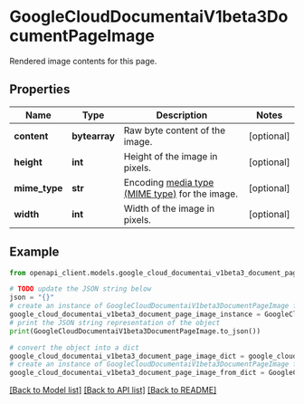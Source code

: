 # GoogleCloudDocumentaiV1beta3DocumentPageImage

Rendered image contents for this page.

## Properties

Name | Type | Description | Notes
------------ | ------------- | ------------- | -------------
**content** | **bytearray** | Raw byte content of the image. | [optional] 
**height** | **int** | Height of the image in pixels. | [optional] 
**mime_type** | **str** | Encoding [media type (MIME type)](https://www.iana.org/assignments/media-types/media-types.xhtml) for the image. | [optional] 
**width** | **int** | Width of the image in pixels. | [optional] 

## Example

```python
from openapi_client.models.google_cloud_documentai_v1beta3_document_page_image import GoogleCloudDocumentaiV1beta3DocumentPageImage

# TODO update the JSON string below
json = "{}"
# create an instance of GoogleCloudDocumentaiV1beta3DocumentPageImage from a JSON string
google_cloud_documentai_v1beta3_document_page_image_instance = GoogleCloudDocumentaiV1beta3DocumentPageImage.from_json(json)
# print the JSON string representation of the object
print(GoogleCloudDocumentaiV1beta3DocumentPageImage.to_json())

# convert the object into a dict
google_cloud_documentai_v1beta3_document_page_image_dict = google_cloud_documentai_v1beta3_document_page_image_instance.to_dict()
# create an instance of GoogleCloudDocumentaiV1beta3DocumentPageImage from a dict
google_cloud_documentai_v1beta3_document_page_image_from_dict = GoogleCloudDocumentaiV1beta3DocumentPageImage.from_dict(google_cloud_documentai_v1beta3_document_page_image_dict)
```
[[Back to Model list]](../README.md#documentation-for-models) [[Back to API list]](../README.md#documentation-for-api-endpoints) [[Back to README]](../README.md)


